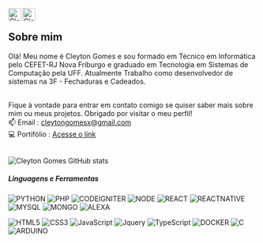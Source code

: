 <a href="https://medium.com/@cleytongomesx">
  <img align="left" alt="Cleyton Gomes | Medium" height="26px" src="https://cdn-icons-png.flaticon.com/512/5968/5968906.png" />
</a>
<a href="https://br.linkedin.com/in/cleytoncunhagomes">
  <img align="left" alt="Cleyton Gomes | Linkedin" height="26px" src="https://raw.githubusercontent.com/peterthehan/peterthehan/master/assets/linkedin.svg" />
</a>


<br/>

<h2>Sobre mim</h2>
Olá! Meu nome é Cleyton Gomes e sou formado em Técnico em Informática pelo CEFET-RJ Nova Friburgo e graduado em Tecnologia em Sistemas de Computação pela UFF. 
Atualmente Trabalho como desenvolvedor de sistemas na 3F - Fechaduras e Cadeados. <br><br>

Fique à vontade para entrar em contato comigo se quiser saber mais sobre mim ou meus projetos. Obrigado por visitar o meu perfil! <br>
📫 Email : cleytongomesx@gmail.com <br>
💻 Portifólio : [Acesse o link](https://cleytongomes.github.io/portifolio) <br><br>

<!-- ![Cleyton Gomes Github Stats](https://github-readme-stats.vercel.app/api?username=cleytongomes&show_icons=true&title_color=fff&icon_color=79ff97&text_color=9f9f9f&bg_color=151515) -->
![Cleyton Gomes GitHub stats](https://github-readme-stats.vercel.app/api?username=cleytongomes&hide=contribs,prs,stars,issues&show_icons=true&theme=dark)


##### Linguagens e Ferramentas

![PYTHON](https://img.shields.io/badge/-Python-000000?style=flat&logo=python)
![PHP](https://img.shields.io/badge/-PHP-000000?style=flat&logo=php)
![CODEIGNITER](https://img.shields.io/badge/-CodeIgniter-000000?style=flat&logo=codeigniter)
![NODE](https://img.shields.io/badge/-Node-000000?style=flat&logo=node.js)
![REACT](https://img.shields.io/badge/-React-000000?style=flat&logo=react)
![REACTNATIVE](https://img.shields.io/badge/-ReactNative-000000?style=flat&logo=react)
![MYSQL](https://img.shields.io/badge/-MySQL-000000?style=flat&logo=mysql)
![MONGO](https://img.shields.io/badge/-Mongo-000000?style=flat&logo=mongodb)
![ALEXA](https://img.shields.io/badge/-Alexa-000000?style=flat&logo=amazon)

![HTML5](https://img.shields.io/badge/-HTML5-000000?style=flat&logo=html5)
![CSS3](https://img.shields.io/badge/-CSS3-000000?style=flat&logo=css3)
![JavaScript](https://img.shields.io/badge/-JavaScript-000000?style=flat&logo=javascript)
![Jquery](https://img.shields.io/badge/-JQuery-000000?style=flat&logo=jquery)
![TypeScript](https://img.shields.io/badge/-TypeScript-000000?style=flat&logo=typescript)
![DOCKER](https://img.shields.io/badge/-Docker-000000?style=flat&logo=docker)
![C](https://img.shields.io/badge/-C-000000?style=flat&logo=c)
![ARDUINO](https://img.shields.io/badge/-Arduino-000000?style=flat&logo=arduino)
